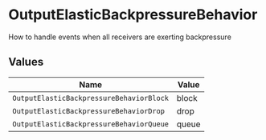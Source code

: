 # OutputElasticBackpressureBehavior

How to handle events when all receivers are exerting backpressure


## Values

| Name                                     | Value                                    |
| ---------------------------------------- | ---------------------------------------- |
| `OutputElasticBackpressureBehaviorBlock` | block                                    |
| `OutputElasticBackpressureBehaviorDrop`  | drop                                     |
| `OutputElasticBackpressureBehaviorQueue` | queue                                    |